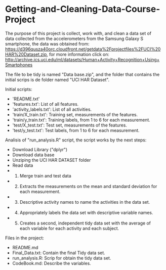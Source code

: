 # Getting-and-Cleaning-Data-Course-Project
The purpose of this project is collect, work with, and clean a data set of data collected from the accelerometers from the Samsung Galaxy S smartphone, the data was obtained from:  https://d396qusza40orc.cloudfront.net/getdata%2Fprojectfiles%2FUCI%20HAR%20Dataset.zip, for more information click on: http://archive.ics.uci.edu/ml/datasets/Human+Activity+Recognition+Using+Smartphones

The file to be tidy is named "Data base.zip", and the folder that contains the initial scrips is de folder named "UCI HAR Dataset".

Initial scripts:  
- 'README.txt' 
- 'features.txt': List of all features.
- 'activity_labels.txt': List of all activities.
- 'train/X_train.txt': Training set, measurements of the features.
- 'train/y_train.txt': Training labels, from 1 to 6 for each measurement.
- 'test/X_test.txt': Test set, measurements of the features.
- 'test/y_test.txt': Test labels,  from 1 to 6 for each measurement.

Analisis of "run_analysis.R" script, the script works by the next steps:

- Download Library ("dplyr")
- Download data base
- Unziping the UCI HAR DATASET folder
- Read data
- 1. Merge train and test data
- 2. Extracts  the measurements on the mean and standard deviation for each measurement.
- 3. Descriptive activity names to name the activities in the data set.
- 4. Appropriately labels the data set with descriptive variable names.
- 5. Creates a second, independent tidy data set with the average of each variable for each activity and each subject.

Files in the project:
- README.md
- Final_Data.txt: Contain the final Tidy data set.
- run_analysis.R: Scrip for obtain the tidy data set.
- CodeBook.md: Describe the variables.
